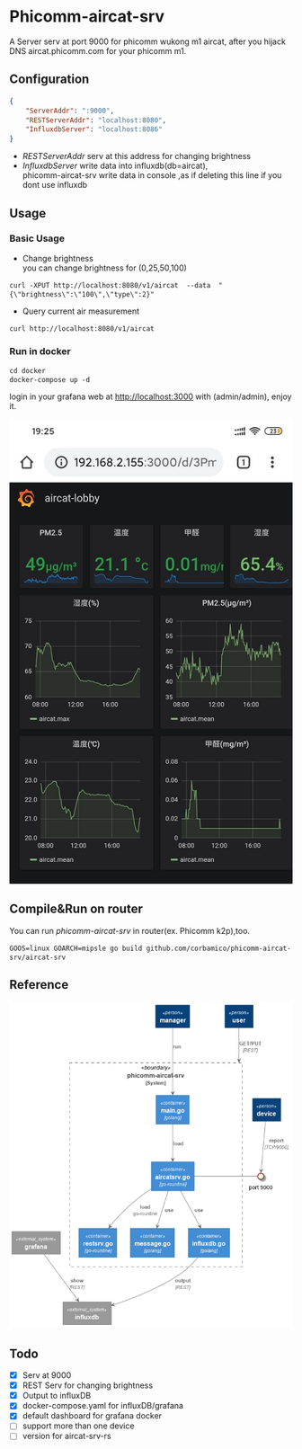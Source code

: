 # Phicomm-aircat-srv

A Server serv at port 9000 for phicomm wukong m1 aircat, after you hijack DNS aircat.phicomm.com for your phicomm m1.

## Configuration

```json
{
    "ServerAddr": ":9000",
    "RESTServerAddr": "localhost:8080",
    "InfluxdbServer": "localhost:8086"
}
```

* *RESTServerAddr* serv at this address for changing brightness
* *InfluxdbServer* write data into influxdb(db=aircat),  
  phicomm-aircat-srv write data in console ,as if deleting this line if you dont use influxdb

## Usage

### Basic Usage

* Change brightness  
you can change brightness for (0,25,50,100)

```shell
curl -XPUT http://localhost:8080/v1/aircat  --data  "{\"brightness\":\"100\",\"type\":2}"
```

* Query current air measurement

```shell
curl http://localhost:8080/v1/aircat
```

### Run in docker

```shell
cd docker
docker-compose up -d
```

login in your grafana web at <http://localhost:3000> with (admin/admin), enjoy it.  

![screen](docs/picture/screen-1.jpg)

## Compile&Run on router

You can run *phicomm-aircat-srv* in router(ex. Phicomm k2p),too.

```shell
GOOS=linux GOARCH=mipsle go build github.com/corbamico/phicomm-aircat-srv/aircat-srv
```

## Reference

![arch](docs/picture/programme.png)

## Todo

* [x] Serv at 9000
* [x] REST Serv for changing brightness
* [x] Output to influxDB
* [x] docker-compose.yaml for influxDB/grafana
* [x] default dashboard for grafana docker
* [ ] support more than one device
* [ ] version for aircat-srv-rs
